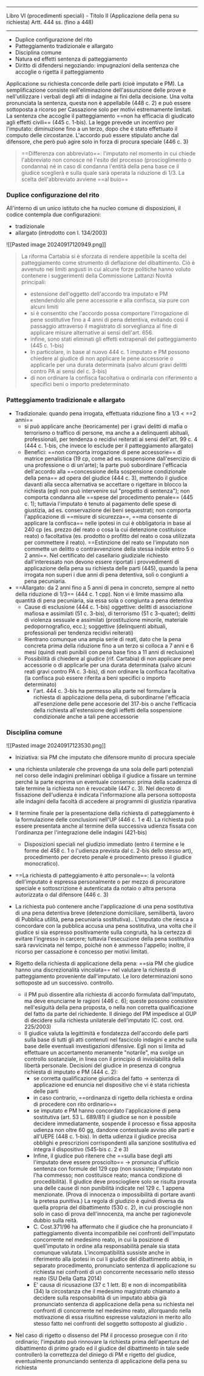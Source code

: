 ____
Libro VI (procedimenti speciali) - Titolo II (Applicazione della pena su richiesta)
Artt. 444 ss. (fino a 448)
_____

- Duplice configurazione del rito
- Patteggiamento tradizionale e allargato
- Disciplina comune
- Natura ed effetti sentenza di patteggiamento
- Diritto di difendersi negoziando: impugnazioni della sentenza che accoglie o rigetta il patteggiamento

Applicazione su richiesta concorde delle parti (cioè imputato e PM). La semplificazione consiste nell'eliminazione dell'assunzione delle prove e nell'utilizzare i verbali degli atti di indagine ai fini della decisione. 
Una volta pronunciata la sentenza, questa non è appellabile (448 c. 2) e può essere sottoposta a ricorso per Cassazione solo per motivi estremamente limitati. 
La sentenza che accoglie il patteggiamento ==non ha efficacia di giudicato agli effetti civili== (445 c. 1-bis).
La legge prevede un incentivo per l'imputato: diminuzione fino a un terzo, dopo che è stato effettuato il computo delle circostanze.
L'accordo può essere stipulato anche dal difensore, che però può agire solo in forza di procura speciale (446 c. 3)

>==Differenza con abbreviato==: l'imputato nel momento in cui chiede l'abbreviato non conosce né l'esito del processo (proscioglimento o condanna) né in caso di condanna l'entità della pena base ce il giudice sceglierà e sulla quale sarà operata la riduzione di 1/3. La scelta dell'abbreviato avviene ==al buio==
### Duplice configurazione del rito

All'interno di un unico istituto che ha nucleo comune di disposizioni, il codice contempla due configurazioni:
- tradizionale
- allargato (introdotto con l. 134/2003)

![[Pasted image 20240917120949.png]]


>La riforma Cartabia si è sforzata di rendere appetibile la scelta del patteggiamento come strumento di deflazione del dibattimento. Ciò è avvenuto nei limiti angusti in cui alcune forze politiche hanno voluto contenere i suggerimenti della Commissione Lattanzi
>Novità principali:
>- estensione dell'oggetto dell'accordo tra imputato e PM estendendolo alle pene accessorie e alla confisca, sia pure con alcuni limiti
>- si è consentito che l'accordo possa comportare l'irrogazione di pene sostitutive fino a 4 anni di pena detentiva, evitando così il passaggio attraverso il magistrato di sorveglianza al fine di applicare misure alternative ai sensi dell'art. 656. 
>- infine, sono stati eliminati gli effetti extrapenali del patteggiamento (445 c. 1-bis)
>- In particolare, in base al nuovo 444 c. 1 imputato e PM possono chiedere al giudice di non applicare le pene accessorie o applicarle per una durata determinata (salvo alcuni gravi delitti contro PA ai sensi del c. 3-bis)
>- di non ordinare la confisca facoltativa o ordinarla con riferimento a specifici beni o importo predeterminato

### Patteggiamento tradizionale e allargato
- Tradizionale: quando pena irrogata, effettuata riduzione fino a 1/3 < ==2 anni==
	-  si può applicare anche (teoricamente) per i gravi delitti di mafia o terrorismo o traffico di persone, ma anche a a delinquenti abituali, professionali, per tendenza o recidivi reiterati ai sensi dell'art. 99 c. 4 (444 c. 1-bis, che invece lo esclude per il patteggiamento allargato)
	- Benefici: ==non comporta irrogazione di pene accessorie== di matrice penalistica (19 cp, come ad es. sospensione dall'esercizio di una professione o di un'arte); la parte può subordinare l'efficacia dell'accordo alla ==concessione della sospensione condizionale della pena== ad opera del giudice (444 c. 3), mettendo il giudice davanti alla secca alternativa se accettare o rigettare in blocco la richiesta (egli non può intervenire sul "progetto di sentenza"); non comporta condanna alle ==spese del procedimento penale== (445 c. 1); tuttavia l'imputato è tenuto al pagamento delle spese di giustizia, ad es. conservazione dei beni sequestrati; non comporta l'applicazione di ==misure di sicurezza==, ==ma consente di applicare la confisca== nelle ipotesi in cui è obbligatoria in base al 240 cp (es. prezzo del reato o cosa la cui detenzione costituisce reato) o facoltativa (es. prodotto o profitto del reato o cosa utilizzata per commettere il reato). ==Estinzione del reato se l'imputato non commette un delitto o contravvenzione della stessa indole entro 5 o 2 anni==. Nel certificato del casellario giudiziale richiesto dall'interessato non devono essere riportati i provvedimenti di applicazione della pena su richiesta delle parti (445), quando la pena irrogata non superi i due anni di pena detentiva, soli o congiunti a pena pecuniaria.
- ==Allargato: da 2 anni fino a 5 anni di pena in concreto, sempre al netto della riduzione di 1/3== (444 c. 1 cpp). Non vi è limite massimo alla quantità di pena pecuniaria, sia essa sola o congiunta a pena detentiva
	- Cause di esclusione (444 c. 1-bis) oggettive: delitti di associazione mafiosa e assimilati (51 c. 3-bis), di terrorismo (51 c 3-quater); delitti di violenza sessuale e assimilati (prostituzione minorile, materiale pedopornografico, ecc.); soggettive (delinquenti abituali, professionali per tendenza recidivi reiterati)
	- Rientrano comunque una ampia serie di reati, dato che la pena concreta prima della riduzione fino a un terzo si colloca a 7 anni e 6 mesi (quindi reati punibili con pena base fino a 11 anni di reclusione)
	- Possibilità di chiedere al giudice (rif. Cartabia) di non applicare pene accessorie o di applicarle per una durata determinata (salvo alcuni reati gravi contro PA c. 3-bis), di non ordinare la confisca facoltativa (la confisca può essere riferita a beni specifici o importo determinato)
		- l'art. 444 c. 3-bis ha permesso alla parte nel formulare la richiesta di applicazione della pena, di subordinarne l'efficacia all'esenzione delle pene accesorie del 317-bis o anche l'efficacia della richiesta all'estensione degli ieffetti della sospensione condizionale anche a tali pene accessorie

### Disciplina comune
![[Pasted image 20240917123530.png]]


- Iniziativa: sia PM che imputato che difensore munito di procura speciale
- una richiesta unilaterale che provenga da una sola delle parti potenziali nel corso delle indagini preliminari obbliga il giudice a fissare un termine perché la parte esprima un eventuale consenso: prima della scadenza di tale termine la richiesta non è revocabile (447 c. 3). Nel decreto di fissazione dell'udienza è indicata l'informazione alla persona sottoposta alle indagini della facoltà di accedere ai programmi di giustizia riparativa
- Il termine finale per la presentazione della richiesta di patteggiamento è la formulazione delle conclusioni nell'UP (446 c. 1 e 4). La richiesta può essere presentata anche al termine della successiva udienza fissata con l'ordinanza per l'integrazione delle indagini (421-bis)
	- Disposizioni speciali nel giudizio immediato (entro il termine e le forme del 458 c. 1 o l'udienza prevista dal c. 2-bis dello stesso art), procedimento per decreto penale e procedimento presso il giudice monocratico).
- ==La richiesta di patteggiamento è atto personale==: la volontà dell'imputato è espressa personalmente o per mezzo di procuratore speciale e sottoscrizione è autenticata da notaio o altra persona autorizzata o dal difensore (446 c. 3)
- La richiesta può contenere anche l'applicazione di una pena sostitutiva di una pena detentiva breve (detenzione domiciliare, semilibertà, lavoro di Pubblica utilità, pena pecuniaria sostitutiva).. L'imputato che riesca a concordare con la pubblica accusa una pena sostitutiva, una volta che il giudice si sia espresso positivamente sulla congruità, ha la certezza di evitare l'ingresso in carcere; tuttavia l'esecuzione della pena sostitutiva sarà ravvicinata nel tempo, poiché non è ammesso l'appello; inoltre, il ricorso per cassazione è concesso per motivi limitati.

- Rigetto della richiesta di applicazione della pena: ==sia PM che giudice hanno una discrezionalità vincolata== nel valutare la richiesta di patteggiamento proveniente dall'imputato. Le loro determinazioni sono sottoposte ad un successivo. controllo.
	-  il PM può dissentire alla richiesta di accordo  formulata dall'imputato, ma deve enunciarne le ragioni (446 c. 6); queste possono consistere nell'esiguità della pena proposta, o nella non corretta qualificazione del fatto da parte del richiedente. Il diniego del PM impedisce al GUP di decidere sulla richiesta unilaterale dell'imputato (C. cost. ord. 225/2003)
	- Il giudice valuta la legittimità e fondatezza dell'accordo delle parti sulla base di tutti gli atti contenuti nel fascicolo indagini e anche sulla base delle eventuali investigazioni difensive. Egli non si limita ad effettuare un accertamento meramente "notarile", ma svolge un controllo sostanziale, in linea con il principio di inviolabilità della libertà personale. Decisioni del giudice in presenza di congrua richiesta di imputato e PM (444 c. 2):
		- se corretta qualificazione giuridica del fatto -> sentenza di applicazione ed enuncia nel dispositivo che vi è stata richiesta delle parti
		- in caso contrario, ==ordinanza di rigetto della richiesta e ordina di procedere con rito ordinario==
		- se imputato e PM hanno concordato l'applicazione di pena sostitutiva (art. 53 L. 689/81) il giudice se non è possibile decidere immediatamente, sospende il processo e fissa apposita udienza non oltre 60 gg, dandone contestuale avviso alle parti e all'UEPE (448 c. 1-bis). In detta udienza il giudice precisa obblighi e prescrizioni corrispondenti alla sanzione sostitutiva ed integra il dispositivo (545-bis c. 2 e 3)
		- Infine, il giudice può ritenere che ==sulla base degli atti l'imputato deve essere prosciolto== -> pronuncia d'ufficio sentenza con formule del 129 cpp (non sussiste; l'imputato non l'ha commesso; non costituisce reato; manca condizione di procedibilità). Il giudice deve prosciogliere solo se risulta provata una delle cause di non punibilità indicate nel 129 c. 1 appena menzionate. (Prova di innocenza o impossibilità di portare avanti la pretesa punitiva.) La regola di giudizio è quindi diversa da quella propria del dibattimento (530 c. 2), in cui proscioglie non solo in caso di prova dell'innocenza, ma anche per ragionevole dubbio sulla reità. 
		- C. Cost.371/96 ha affermato che il giudice che ha pronunciato il patteggiamento diventa incompatibile nei confronti dell'imputato concorrente nel medesimo reato, in cui la posizione di quell'imputato in ordine alla responsabilità penale sia stata comunque valutata. L'incompatibilità sussiste anche in riferimento alla ipotesi in cui li giudice del dibattimento abbia, in separato procedimento, pronunciato sentenza di applicazione su richiesta nei confronti di un concorrente necessario nello stesso reato (SU Della Gatta 2014)
		- E' causa di ricusazione (37 c 1 lett. B) e non di incompatibilità (34) la circostanza che il medesimo magistrato chiamato a decidere sulla responsabilità di un imputato abbia già pronunciato sentenza di applicazione della pena su richiesta nei confronti di concorrente nel medesimo reato, allorquando nella motivazione di essa risultino espresse valutazioni in merito allo stesso fatto nei confronti del soggetto sottoposto al giudizio .
- Nel caso di rigetto o dissenso del PM il processo prosegue con il rito ordinario; l'imputato può rinnovare la richiesta prima dell'apertura del dibattimento di primo grado ed il giudice del dibattimento in tale sede controllerò la correttezza del diniego di PM e rigetto del giudice, eventualmente pronunciando sentenza di applicazione della pena su richiesta
